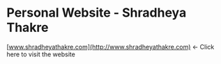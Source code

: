 # Personal Website - Shradheya Thakre

[www.shradheyathakre.com](http://www.shradheyathakre.com) <- Click here to visit the website


